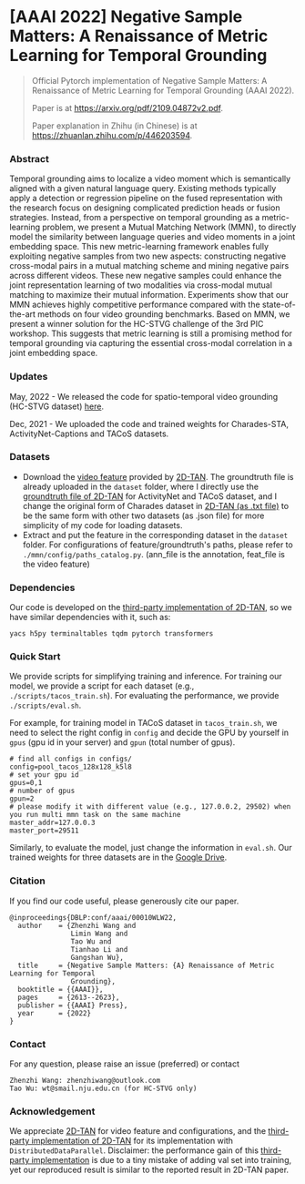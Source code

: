 # [AAAI 2022] Negative Sample Matters: A Renaissance of Metric Learning for Temporal Grounding
> Official Pytorch implementation of Negative Sample Matters: A Renaissance of Metric Learning for Temporal Grounding (AAAI 2022).
>
> Paper is at https://arxiv.org/pdf/2109.04872v2.pdf.
>
> Paper explanation in Zhihu (in Chinese) is at https://zhuanlan.zhihu.com/p/446203594.

### Abstract

Temporal grounding aims to localize a video moment which is semantically aligned with a given natural language query. Existing methods typically apply a detection or regression pipeline on the fused representation with the research focus on designing complicated prediction heads or fusion strategies. Instead, from a perspective on temporal grounding as a metric-learning problem, we present a Mutual Matching Network (MMN), to directly model the similarity between language queries and video moments in a joint embedding space. This new metric-learning framework enables fully exploiting negative samples from two new aspects: constructing negative cross-modal pairs in a mutual matching scheme and mining negative pairs across different videos. These new negative samples could enhance the joint representation learning of two modalities via cross-modal mutual matching to maximize their mutual information. Experiments show that our MMN achieves highly competitive performance compared with the state-of-the-art methods on four video grounding benchmarks. Based on MMN, we present a winner solution for the HC-STVG challenge of the 3rd PIC workshop. This suggests that metric learning is still a promising method for temporal grounding via capturing the essential cross-modal correlation in a joint embedding space.

### Updates

May, 2022 - We released the code for spatio-temporal video grounding (HC-STVG dataset) [here](https://github.com/atao99/MMN-STVG).

Dec, 2021 - We uploaded the code and trained weights for Charades-STA, ActivityNet-Captions and TACoS datasets.

### Datasets

* Download the [video feature](https://rochester.app.box.com/s/8znalh6y5e82oml2lr7to8s6ntab6mav)  provided by [2D-TAN](https://github.com/microsoft/2D-TAN).  The groundtruth file is already uploaded in the `dataset` folder, where I directly use the [groundtruth file of 2D-TAN](https://github.com/microsoft/2D-TAN/tree/master/data) for ActivityNet and TACoS dataset, and I change the original form of Charades dataset in [2D-TAN (as .txt file)](https://github.com/microsoft/2D-TAN/tree/master/data/Charades-STA/) to be the same form with other two datasets (as .json file) for more simplicity of my code for loading datasets.
* Extract and put the feature in the corresponding dataset in the  `dataset` folder. For configurations of feature/groundtruth's paths, please refer to `./mmn/config/paths_catalog.py`. (ann_file is the annotation, feat_file is the video feature)

### Dependencies

Our code is developed on the [third-party implementation of 2D-TAN](https://github.com/ChenJoya/2dtan), so we have similar dependencies with it, such as:

```
yacs h5py terminaltables tqdm pytorch transformers 
```

### Quick Start

We provide scripts for simplifying training and inference. For training our model, we provide a script for each dataset (e.g.,` ./scripts/tacos_train.sh`). For evaluating the performance, we provide `./scripts/eval.sh`. 

For example, for training model in TACoS dataset in `tacos_train.sh`, we need to select the right config in `config` and decide the GPU by yourself in `gpus` (gpu id in your server) and `gpun` (total number of gpus).

```
# find all configs in configs/
config=pool_tacos_128x128_k5l8
# set your gpu id
gpus=0,1
# number of gpus
gpun=2
# please modify it with different value (e.g., 127.0.0.2, 29502) when you run multi mmn task on the same machine
master_addr=127.0.0.3
master_port=29511
```

Similarly, to evaluate the model, just change the information in `eval.sh`. Our trained weights for three datasets are in the [Google Drive](https://drive.google.com/drive/folders/11zD3YAUSh3u7HPw0eWSJG2cIiMpj_P2K?usp=sharing).

### Citation

If you find our code useful, please generously cite our paper. 
```
@inproceedings{DBLP:conf/aaai/00010WLW22,
  author    = {Zhenzhi Wang and
               Limin Wang and
               Tao Wu and
               Tianhao Li and
               Gangshan Wu},
  title     = {Negative Sample Matters: {A} Renaissance of Metric Learning for Temporal
               Grounding},
  booktitle = {{AAAI}},
  pages     = {2613--2623},
  publisher = {{AAAI} Press},
  year      = {2022}
}
```

### Contact

For any question, please raise an issue (preferred) or contact

```
Zhenzhi Wang: zhenzhiwang@outlook.com
Tao Wu: wt@smail.nju.edu.cn (for HC-STVG only)
```
### Acknowledgement

We appreciate [2D-TAN](https://github.com/microsoft/2D-TAN) for video feature and configurations, and the [third-party implementation of 2D-TAN](https://github.com/ChenJoya/2dtan) for its implementation with `DistributedDataParallel`. Disclaimer: the performance gain of this [third-party implementation](https://github.com/ChenJoya/2dtan) is due to a tiny mistake of adding val set into training, yet our reproduced result is similar to the reported result in 2D-TAN paper.

